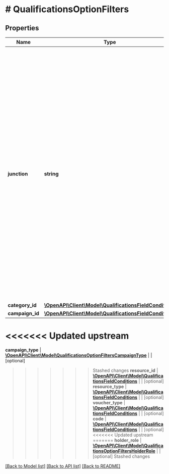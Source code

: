 # # QualificationsOptionFilters

## Properties

Name | Type | Description | Notes
------------ | ------------- | ------------- | -------------
**junction** | **string** | Logical Operator Between Filters. Filter by conditions set on the &#x60;junction&#x60; parameter indicating how the &#x60;conditions&#x60; should be accounted for in the query. An &#x60;AND&#x60; is an all-inclusive logical operator, meaning the &#x60;AND&#x60; operator displays a record if **ALL** the conditions separated by AND are TRUE, while  an &#x60;OR&#x60; operator displays a record if **ANY** of the conditions separated by OR is TRUE. | [optional]
**category_id** | [**\OpenAPI\Client\Model\QualificationsFieldConditions**](QualificationsFieldConditions.md) |  | [optional]
**campaign_id** | [**\OpenAPI\Client\Model\QualificationsFieldConditions**](QualificationsFieldConditions.md) |  | [optional]
<<<<<<< Updated upstream
=======
**campaign_type** | [**\OpenAPI\Client\Model\QualificationsOptionFiltersCampaignType**](QualificationsOptionFiltersCampaignType.md) |  | [optional]
>>>>>>> Stashed changes
**resource_id** | [**\OpenAPI\Client\Model\QualificationsFieldConditions**](QualificationsFieldConditions.md) |  | [optional]
**resource_type** | [**\OpenAPI\Client\Model\QualificationsFieldConditions**](QualificationsFieldConditions.md) |  | [optional]
**voucher_type** | [**\OpenAPI\Client\Model\QualificationsFieldConditions**](QualificationsFieldConditions.md) |  | [optional]
**code** | [**\OpenAPI\Client\Model\QualificationsFieldConditions**](QualificationsFieldConditions.md) |  | [optional]
<<<<<<< Updated upstream
=======
**holder_role** | [**\OpenAPI\Client\Model\QualificationsOptionFiltersHolderRole**](QualificationsOptionFiltersHolderRole.md) |  | [optional]
>>>>>>> Stashed changes

[[Back to Model list]](../../README.md#models) [[Back to API list]](../../README.md#endpoints) [[Back to README]](../../README.md)
